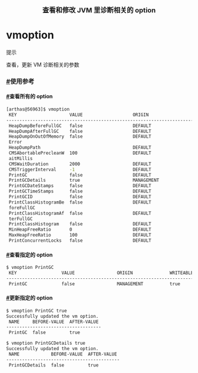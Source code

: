 <center><font size="4"><b>查看和修改 JVM 里诊断相关的 option</b></font></center>

# vmoption

提示

查看，更新 VM 诊断相关的参数

### [#](https://arthas.aliyun.com/doc/vmoption.html#使用参考)使用参考

#### [#](https://arthas.aliyun.com/doc/vmoption.html#查看所有的-option)查看所有的 option

```bash
[arthas@56963]$ vmoption
 KEY                    VALUE                   ORIGIN                 WRITEABLE
---------------------------------------------------------------------------------------------
 HeapDumpBeforeFullGC   false                   DEFAULT                true
 HeapDumpAfterFullGC    false                   DEFAULT                true
 HeapDumpOnOutOfMemory  false                   DEFAULT                true
 Error
 HeapDumpPath                                   DEFAULT                true
 CMSAbortablePrecleanW  100                     DEFAULT                true
 aitMillis
 CMSWaitDuration        2000                    DEFAULT                true
 CMSTriggerInterval     -1                      DEFAULT                true
 PrintGC                false                   DEFAULT                true
 PrintGCDetails         true                    MANAGEMENT             true
 PrintGCDateStamps      false                   DEFAULT                true
 PrintGCTimeStamps      false                   DEFAULT                true
 PrintGCID              false                   DEFAULT                true
 PrintClassHistogramBe  false                   DEFAULT                true
 foreFullGC
 PrintClassHistogramAf  false                   DEFAULT                true
 terFullGC
 PrintClassHistogram    false                   DEFAULT                true
 MinHeapFreeRatio       0                       DEFAULT                true
 MaxHeapFreeRatio       100                     DEFAULT                true
 PrintConcurrentLocks   false                   DEFAULT                true
```

#### [#](https://arthas.aliyun.com/doc/vmoption.html#查看指定的-option)查看指定的 option

```bash
$ vmoption PrintGC
 KEY                 VALUE                ORIGIN              WRITEABLE
---------------------------------------------------------------------------------
 PrintGC             false                MANAGEMENT          true
```

#### [#](https://arthas.aliyun.com/doc/vmoption.html#更新指定的-option)更新指定的 option

```bash
$ vmoption PrintGC true
Successfully updated the vm option.
 NAME     BEFORE-VALUE  AFTER-VALUE
------------------------------------
 PrintGC  false         true
```



```bash
$ vmoption PrintGCDetails true
Successfully updated the vm option.
 NAME            BEFORE-VALUE  AFTER-VALUE
-------------------------------------------
 PrintGCDetails  false         true
```